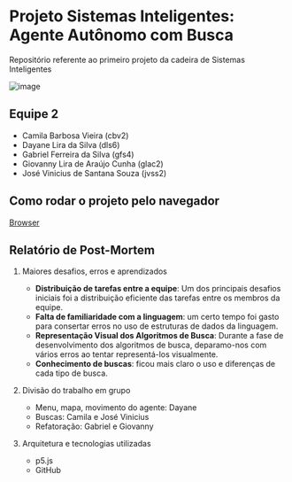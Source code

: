 # Projeto Sistemas Inteligentes: Agente Autônomo com Busca
Repositório referente ao primeiro projeto da cadeira de Sistemas Inteligentes

![image](https://github.com/deyenelira/projeto-si/assets/51234957/aedd2749-42b7-423c-8277-e26ec222b4c6)


## Equipe 2
- Camila Barbosa Vieira (cbv2)
- Dayane Lira da Silva (dls6)
- Gabriel Ferreira da Silva (gfs4)
- Giovanny Lira de Araújo Cunha (glac2)
- José Vinicius de Santana Souza (jvss2)

## Como rodar o projeto pelo navegador

[Browser](https://deyenelira.github.io/projeto-si/)

## Relatório de Post-Mortem

1. Maiores desafios, erros e aprendizados
    - **Distribuição de tarefas entre a equipe**: Um dos principais desafios iniciais foi a distribuição eficiente das tarefas entre os membros da equipe.
    - **Falta de familiaridade com a linguagem**: um certo tempo foi gasto para consertar erros no uso de estruturas de dados da linguagem.
    - **Representação Visual dos Algoritmos de Busca**: Durante a fase de desenvolvimento dos algoritmos de busca, deparamo-nos com vários erros ao tentar representá-los              visualmente.
    - **Conhecimento de buscas**: ficou mais claro o uso e diferenças de cada tipo de busca.

2. Divisão do trabalho em grupo
    - Menu, mapa, movimento do agente: Dayane
    - Buscas: Camila e José Vinicius
    - Refatoração: Gabriel e Giovanny

3. Arquitetura e tecnologias utilizadas
    - p5.js
    - GitHub
